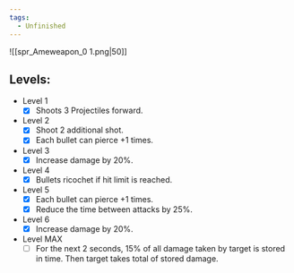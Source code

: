 ```yaml
---
tags:
  - Unfinished
---
```

![[spr_Ameweapon_0 1.png|50]]
## Levels:
- Level 1 
	- [x] Shoots 3 Projectiles forward.
- Level 2
	- [x] Shoot 2 additional shot.
	- [x] Each bullet can pierce +1 times.
- Level 3
	- [x] Increase damage by 20%.
- Level 4
	- [x] Bullets ricochet if hit limit is reached.
- Level 5
	- [x] Each bullet can pierce +1 times. 
	- [x] Reduce the time between attacks by 25%.
- Level 6
	- [x] Increase damage by 20%.
- Level MAX
	- [ ] For the next 2 seconds, 15% of all damage taken by target is stored in time. Then target takes total of stored damage.